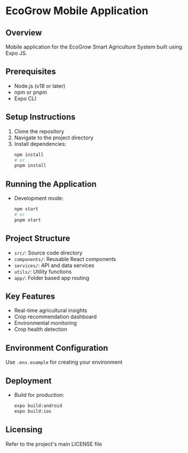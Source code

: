 # EcoGrow Mobile Application

## Overview
Mobile application for the EcoGrow Smart Agriculture System built using Expo JS.

## Prerequisites
- Node.js (v18 or later)
- npm or pnpm
- Expo CLI

## Setup Instructions
1. Clone the repository
2. Navigate to the project directory
3. Install dependencies:
   ```bash
   npm install
   # or
   pnpm install
   ```

## Running the Application
- Development mode:
  ```bash
  npm start
  # or
  pnpm start
  ```

## Project Structure
- `src/`: Source code directory
- `components/`: Reusable React components
- `services/`: API and data services
- `utils/`: Utility functions
- `app/`: Folder based app routing 

## Key Features
- Real-time agricultural insights
- Crop recommendation dashboard
- Environmental monitoring
- Crop health detection

## Environment Configuration
Use ```.env.example``` for creating your environment

## Deployment
- Build for production:
  ```bash
  expo build:android
  expo build:ios
  ```

## Licensing
Refer to the project's main LICENSE file